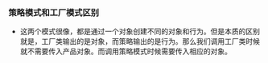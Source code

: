 ### 策略模式和工厂模式区别

* 这两个模式很像，都是通过一个对象创建不同的对象和行为。但是本质的区别就是，工厂类输出的是对象，而策略输出的是行为。那么我们调用工厂类时候就不需要传入产品对象。而调用策略模式时候需要传入相应的对象。 